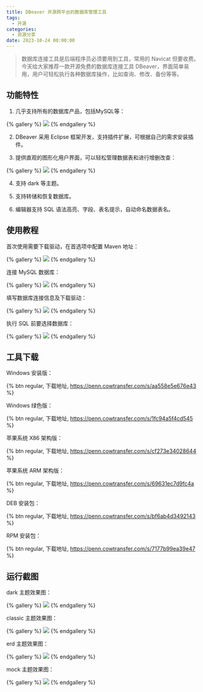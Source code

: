 ```yaml
---
title: DBeaver 开源跨平台的数据库管理工具
tags:
  - 开源
categories:
  - 资源分享
date: 2023-10-24 00:00:00
---
```


> 数据库连接工具是后端程序员必须要用到工具，常用的 Navicat 但要收费。今天给大家推荐一款开源免费的数据库连接工具 DBeaver，界面简单易用，用户可轻松执行各种数据库操作，比如查询、修改、备份等等。

<!-- more -->

## 功能特性

1. 几乎支持所有的数据库产品，包括MySQL等：

{% gallery %}
![](https://cdn.dusays.com/2023/10/639-1.jpg)
{% endgallery %}

2. DBeaver 采用 Eclipse 框架开发，支持插件扩展，可根据自己的需求安装插件。

3. 提供直观的图形化用户界面，可以轻松管理数据表和进行增删改查：

{% gallery %}
![](https://cdn.dusays.com/2023/10/639-2.jpg)
{% endgallery %}

4. 支持 dark 等主题。

5. 支持转储和恢复数据库。

6. 编辑器支持 SQL 语法高亮、字段、表名提示，自动命名数据表名。

## 使用教程

首次使用需要下载驱动，在首选项中配置 Maven 地址：

{% gallery %}
![](https://cdn.dusays.com/2023/10/639-3.jpg)
{% endgallery %}

连接 MySQL 数据库：

{% gallery %}
![](https://cdn.dusays.com/2023/10/639-4.jpg)
{% endgallery %}

填写数据库连接信息及下载驱动：

{% gallery %}
![](https://cdn.dusays.com/2023/10/639-5.jpg)
{% endgallery %}

执行 SQL 前要选择数据库：

{% gallery %}
![](https://cdn.dusays.com/2023/10/639-6.jpg)
{% endgallery %}

## 工具下载

Windows 安装版：

{% btn regular, 下载地址, https://penn.cowtransfer.com/s/aa558e5e676e43 %}

Windows 绿色版：

{% btn regular, 下载地址, https://penn.cowtransfer.com/s/1fc94a5f4cd545 %}

苹果系统 X86 架构版：

{% btn regular, 下载地址, https://penn.cowtransfer.com/s/cf273e34028644 %}

苹果系统 ARM 架构版：

{% btn regular, 下载地址, https://penn.cowtransfer.com/s/69631ec7d9fc4a %}

DEB 安装包：

{% btn regular, 下载地址, https://penn.cowtransfer.com/s/bf6ab4d3492143 %}

RPM 安装包：

{% btn regular, 下载地址, https://penn.cowtransfer.com/s/7177b99ea39e47 %}

## 运行截图

dark 主题效果图：

{% gallery %}
![](https://cdn.dusays.com/2023/10/639-7.jpg)
{% endgallery %}

classic 主题效果图：

{% gallery %}
![](https://cdn.dusays.com/2023/10/639-8.jpg)
{% endgallery %}

erd 主题效果图：

{% gallery %}
![](https://cdn.dusays.com/2023/10/639-9.jpg)
{% endgallery %}

mock 主题效果图：

{% gallery %}
![](https://cdn.dusays.com/2023/10/639-10.jpg)
{% endgallery %}